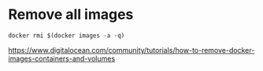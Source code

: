 # Remove all images

```
docker rmi $(docker images -a -q)
```

https://www.digitalocean.com/community/tutorials/how-to-remove-docker-images-containers-and-volumes
